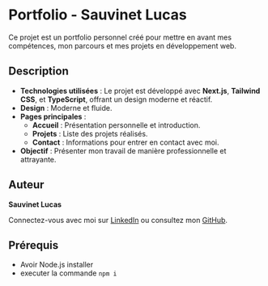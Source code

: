 # Portfolio - Sauvinet Lucas

Ce projet est un portfolio personnel créé pour mettre en avant mes compétences, mon parcours et mes projets en développement web. 

## Description

- **Technologies utilisées** : Le projet est développé avec **Next.js**, **Tailwind CSS**, et **TypeScript**, offrant un design moderne et réactif.
- **Design** : Moderne et fluide.
- **Pages principales** :
  - **Accueil** : Présentation personnelle et introduction.
  - **Projets** : Liste des projets réalisés.
  - **Contact** : Informations pour entrer en contact avec moi.
- **Objectif** : Présenter mon travail de manière professionnelle et attrayante.

## Auteur

**Sauvinet Lucas**

Connectez-vous avec moi sur [LinkedIn](https://www.linkedin.com/in/lucas-sauvinet-3607162a4/) ou consultez mon [GitHub](https://github.com/l-sauvinet).

## Prérequis
- Avoir Node.js installer
- executer la commande `npm i`
